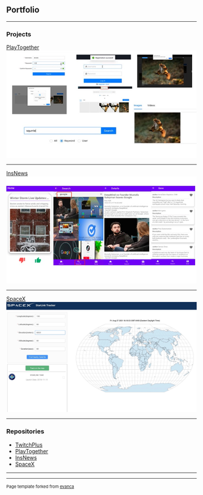 ## Portfolio

---

### Projects

[PlayTogether]()
<img src="images/Slide1.jpeg?raw=true"/>

---
[InsNews]()
<img src="images/Insnews.jpeg?raw=true"/>

---
[SpaceX]()
<img src="images/spacex.jpg?raw=true"/>

---

### Repositories

- [TwitchPlus](http://example.com/)
- [PlayTogether](https://github.com/JianbinGong/PictureSocialNetWork)
- [InsNews](https://github.com/JianbinGong/PersonalizeNews)
- [SpaceX](https://github.com/JianbinGong/spaceX)


---




---
<p style="font-size:11px">Page template forked from <a href="https://github.com/evanca/quick-portfolio">evanca</a></p>
<!-- Remove above link if you don't want to attibute -->
